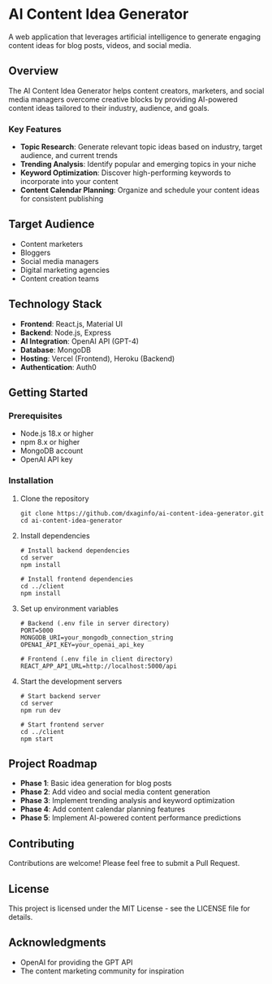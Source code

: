 # AI Content Idea Generator

A web application that leverages artificial intelligence to generate engaging content ideas for blog posts, videos, and social media.

## Overview

The AI Content Idea Generator helps content creators, marketers, and social media managers overcome creative blocks by providing AI-powered content ideas tailored to their industry, audience, and goals.

### Key Features

- **Topic Research**: Generate relevant topic ideas based on industry, target audience, and current trends
- **Trending Analysis**: Identify popular and emerging topics in your niche
- **Keyword Optimization**: Discover high-performing keywords to incorporate into your content
- **Content Calendar Planning**: Organize and schedule your content ideas for consistent publishing

## Target Audience

- Content marketers
- Bloggers
- Social media managers
- Digital marketing agencies
- Content creation teams

## Technology Stack

- **Frontend**: React.js, Material UI
- **Backend**: Node.js, Express
- **AI Integration**: OpenAI API (GPT-4)
- **Database**: MongoDB
- **Hosting**: Vercel (Frontend), Heroku (Backend)
- **Authentication**: Auth0

## Getting Started

### Prerequisites

- Node.js 18.x or higher
- npm 8.x or higher
- MongoDB account
- OpenAI API key

### Installation

1. Clone the repository
   ```
   git clone https://github.com/dxaginfo/ai-content-idea-generator.git
   cd ai-content-idea-generator
   ```

2. Install dependencies
   ```
   # Install backend dependencies
   cd server
   npm install
   
   # Install frontend dependencies
   cd ../client
   npm install
   ```

3. Set up environment variables
   ```
   # Backend (.env file in server directory)
   PORT=5000
   MONGODB_URI=your_mongodb_connection_string
   OPENAI_API_KEY=your_openai_api_key
   
   # Frontend (.env file in client directory)
   REACT_APP_API_URL=http://localhost:5000/api
   ```

4. Start the development servers
   ```
   # Start backend server
   cd server
   npm run dev
   
   # Start frontend server
   cd ../client
   npm start
   ```

## Project Roadmap

- **Phase 1**: Basic idea generation for blog posts
- **Phase 2**: Add video and social media content generation
- **Phase 3**: Implement trending analysis and keyword optimization
- **Phase 4**: Add content calendar planning features
- **Phase 5**: Implement AI-powered content performance predictions

## Contributing

Contributions are welcome! Please feel free to submit a Pull Request.

## License

This project is licensed under the MIT License - see the LICENSE file for details.

## Acknowledgments

- OpenAI for providing the GPT API
- The content marketing community for inspiration